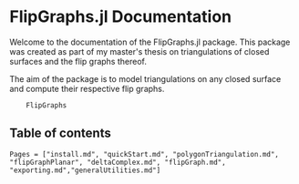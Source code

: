 # FlipGraphs.jl Documentation

Welcome to the documentation of the FlipGraphs.jl package. 
This package was created as part of my master's thesis on triangulations of closed surfaces and the flip graphs thereof.

The aim of the package is to model triangulations on any closed surface and  compute their respective flip graphs.

```@docs
    FlipGraphs
```

## Table of contents

```@contents
Pages = ["install.md", "quickStart.md", "polygonTriangulation.md", "flipGraphPlanar", "deltaComplex.md", "flipGraph.md", "exporting.md","generalUtilities.md"]
```